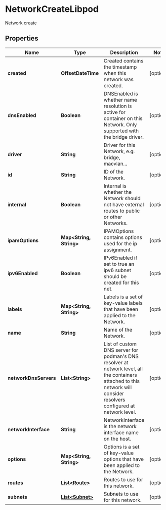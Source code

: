 

# NetworkCreateLibpod

Network create

## Properties

| Name | Type | Description | Notes |
|------------ | ------------- | ------------- | -------------|
|**created** | **OffsetDateTime** | Created contains the timestamp when this network was created. |  [optional] |
|**dnsEnabled** | **Boolean** | DNSEnabled is whether name resolution is active for container on this Network. Only supported with the bridge driver. |  [optional] |
|**driver** | **String** | Driver for this Network, e.g. bridge, macvlan... |  [optional] |
|**id** | **String** | ID of the Network. |  [optional] |
|**internal** | **Boolean** | Internal is whether the Network should not have external routes to public or other Networks. |  [optional] |
|**ipamOptions** | **Map&lt;String, String&gt;** | IPAMOptions contains options used for the ip assignment. |  [optional] |
|**ipv6Enabled** | **Boolean** | IPv6Enabled if set to true an ipv6 subnet should be created for this net. |  [optional] |
|**labels** | **Map&lt;String, String&gt;** | Labels is a set of key-value labels that have been applied to the Network. |  [optional] |
|**name** | **String** | Name of the Network. |  [optional] |
|**networkDnsServers** | **List&lt;String&gt;** | List of custom DNS server for podman&#39;s DNS resolver at network level, all the containers attached to this network will consider resolvers configured at network level. |  [optional] |
|**networkInterface** | **String** | NetworkInterface is the network interface name on the host. |  [optional] |
|**options** | **Map&lt;String, String&gt;** | Options is a set of key-value options that have been applied to the Network. |  [optional] |
|**routes** | [**List&lt;Route&gt;**](Route.md) | Routes to use for this network. |  [optional] |
|**subnets** | [**List&lt;Subnet&gt;**](Subnet.md) | Subnets to use for this network. |  [optional] |



